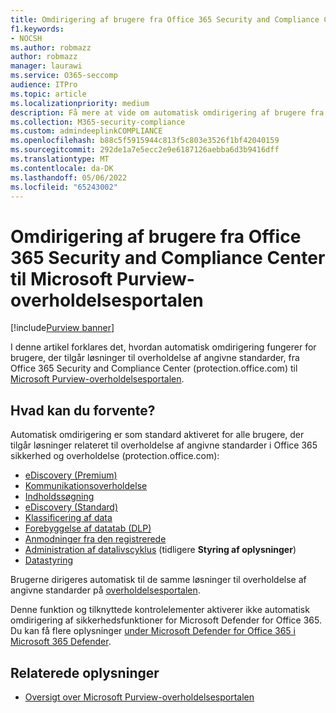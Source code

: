 ```yaml
---
title: Omdirigering af brugere fra Office 365 Security and Compliance Center til Microsoft Purview-overholdelsesportalen
f1.keywords:
- NOCSH
ms.author: robmazz
author: robmazz
manager: laurawi
ms.service: O365-seccomp
audience: ITPro
ms.topic: article
ms.localizationpriority: medium
description: Få mere at vide om automatisk omdirigering af brugere fra brugere af Office 365 Security and Compliance Center til Microsoft Purview-overholdelsesportalen.
ms.collection: M365-security-compliance
ms.custom: admindeeplinkCOMPLIANCE
ms.openlocfilehash: b88c5f5915944c813f5c803e3526f1bf42040159
ms.sourcegitcommit: 292de1a7e5ecc2e9e6187126aebba6d3b9416dff
ms.translationtype: MT
ms.contentlocale: da-DK
ms.lasthandoff: 05/06/2022
ms.locfileid: "65243002"
---
```

# <a name="redirection-of-users-from-the-office-365-security-and-compliance-center-to-the-microsoft-purview-compliance-portal"></a>Omdirigering af brugere fra Office 365 Security and Compliance Center til Microsoft Purview-overholdelsesportalen

[!include[Purview banner](../includes/purview-rebrand-banner.md)]

I denne artikel forklares det, hvordan automatisk omdirigering fungerer for brugere, der tilgår løsninger til overholdelse af angivne standarder, fra Office 365 Security and Compliance Center (protection.office.com) til <a href="https://go.microsoft.com/fwlink/p/?linkid=2077149" target="_blank">Microsoft Purview-overholdelsesportalen</a>.

## <a name="what-to-expect"></a>Hvad kan du forvente?

Automatisk omdirigering er som standard aktiveret for alle brugere, der tilgår løsninger relateret til overholdelse af angivne standarder i Office 365 sikkerhed og overholdelse (protection.office.com):

- [eDiscovery (Premium)](overview-ediscovery-20.md)
- [Kommunikationsoverholdelse](communication-compliance.md)
- [Indholdssøgning](search-for-content.md)
- [eDiscovery (Standard)](get-started-core-ediscovery.md)
- [Klassificering af data](data-classification-overview.md)
- [Forebyggelse af datatab (DLP)](dlp-learn-about-dlp.md)
- [Anmodninger fra den registrerede](/compliance/regulatory/gdpr-manage-gdpr-data-subject-requests-with-the-dsr-case-tool)
- [Administration af datalivscyklus](manage-data-governance.md) (tidligere **Styring af oplysninger**)
- [Datastyring](records-management.md)

Brugerne dirigeres automatisk til de samme løsninger til overholdelse af angivne standarder på <a href="https://go.microsoft.com/fwlink/p/?linkid=2077149" target="_blank">overholdelsesportalen</a>.

Denne funktion og tilknyttede kontrolelementer aktiverer ikke automatisk omdirigering af sikkerhedsfunktioner for Microsoft Defender for Office 365. Du kan få flere oplysninger [under Microsoft Defender for Office 365 i Microsoft 365 Defender](/microsoft-365/security/defender/microsoft-365-security-center-mdo).

## <a name="related-information"></a>Relaterede oplysninger

- [Oversigt over Microsoft Purview-overholdelsesportalen](/microsoft-365/compliance/microsoft-365-compliance-center)
